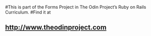#This is part of the Forms Project in The Odin Project’s Ruby on Rails Curriculum. 
#Find it at 
## http://www.theodinproject.com